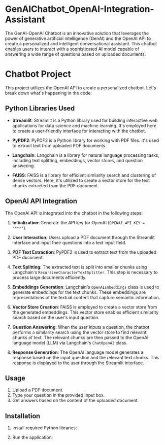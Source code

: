 # GenAIChatbot_OpenAI-Integration-Assistant
The GenAI-OpenAI Chatbot is an innovative solution that leverages the power of generative artificial intelligence (GenAI) and the OpenAI API to create a personalized and intelligent conversational assistant. This chatbot enables users to interact with a sophisticated AI model capable of answering a wide range of questions based on uploaded documents.
# Chatbot Project

This project utilizes the OpenAI API to create a personalized chatbot. Let's break down what's happening in the code:

## Python Libraries Used

- **Streamlit**: Streamlit is a Python library used for building interactive web applications for data science and machine learning. It's employed here to create a user-friendly interface for interacting with the chatbot.

- **PyPDF2**: PyPDF2 is a Python library for working with PDF files. It's used to extract text from uploaded PDF documents.

- **Langchain**: Langchain is a library for natural language processing tasks, including text splitting, embeddings, vector stores, and question answering.

- **FAISS**: FAISS is a library for efficient similarity search and clustering of dense vectors. Here, it's utilized to create a vector store for the text chunks extracted from the PDF document.

## OpenAI API Integration

The OpenAI API is integrated into the chatbot in the following steps:

1. **Initialization**: Generate the API key for OpenAI (`OPENAI_API_KEY = "***"`).

2. **User Interaction**: Users upload a PDF document through the Streamlit interface and input their questions into a text input field.

3. **PDF Text Extraction**: PyPDF2 is used to extract text from the uploaded PDF document.

4. **Text Splitting**: The extracted text is split into smaller chunks using Langchain's `RecursiveCharacterTextSplitter`. This step is necessary to process large documents efficiently.

5. **Embeddings Generation**: Langchain's `OpenAIEmbeddings` class is used to generate embeddings for the text chunks. These embeddings are representations of the textual content that capture semantic information.

6. **Vector Store Creation**: FAISS is employed to create a vector store from the generated embeddings. This vector store enables efficient similarity search based on the user's input question.

7. **Question Answering**: When the user inputs a question, the chatbot performs a similarity search using the vector store to find relevant chunks of text. The relevant chunks are then passed to the OpenAI language model (LLM) via Langchain's `ChatOpenAI` class.

8. **Response Generation**: The OpenAI language model generates a response based on the input question and the relevant text chunks. This response is displayed to the user through the Streamlit interface.

## Usage

1. Upload a PDF document.
2. Type your question in the provided input box.
3. Get answers based on the content of the uploaded document.

## Installation

1. Install required Python libraries:


2. Run the application:

